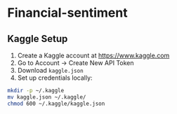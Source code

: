 # Financial-sentiment

## Kaggle Setup

1. Create a Kaggle account at https://www.kaggle.com
2. Go to Account → Create New API Token
3. Download `kaggle.json`
4. Set up credentials locally:
```bash
mkdir -p ~/.kaggle
mv kaggle.json ~/.kaggle/
chmod 600 ~/.kaggle/kaggle.json
```

